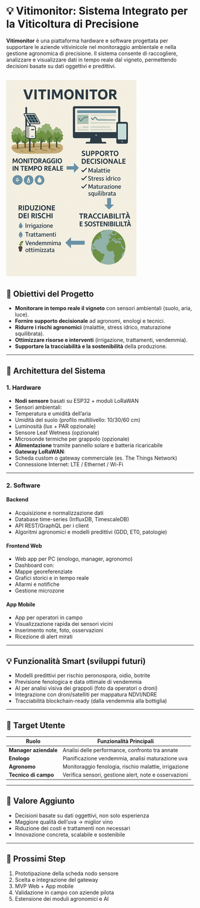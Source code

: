 # 💡 Vitimonitor: Sistema Integrato per la Viticoltura di Precisione

**Vitimonitor** è una piattaforma hardware e software progettata per supportare le aziende vitivinicole nel monitoraggio ambientale e nella gestione agronomica di precisione.
Il sistema consente di raccogliere, analizzare e visualizzare dati in tempo reale dal vigneto, permettendo decisioni basate su dati oggettivi e predittivi.

![Idea sulla viticoltura di precisione](./images/idea_small.png)
---

## 🌱 Obiettivi del Progetto

- **Monitorare in tempo reale il vigneto** con sensori ambientali (suolo, aria, luce).
- **Fornire supporto decisionale** ad agronomi, enologi e tecnici.
- **Ridurre i rischi agronomici** (malattie, stress idrico, maturazione squilibrata).
- **Ottimizzare risorse e interventi** (irrigazione, trattamenti, vendemmia).
- **Supportare la tracciabilità e la sostenibilità** della produzione.

---

## 🔧 Architettura del Sistema

### 1. **Hardware**

- **Nodi sensore** basati su ESP32 + moduli LoRaWAN
- Sensori ambientali:
- Temperatura e umidità dell’aria
- Umidità del suolo (profilo multilivello: 10/30/60 cm)
- Luminosità (lux + PAR opzionale)
- Sensore Leaf Wetness (opzionale)
- Microsonde termiche per grappolo (opzionale)
- **Alimentazione** tramite pannello solare e batteria ricaricabile
- **Gateway LoRaWAN**:
- Scheda custom o gateway commerciale (es. The Things Network)
- Connessione Internet: LTE / Ethernet / Wi-Fi

---

### 2. **Software**

#### Backend

- Acquisizione e normalizzazione dati
- Database time-series (InfluxDB, TimescaleDB)
- API REST/GraphQL per i client
- Algoritmi agronomici e modelli predittivi (GDD, ET0, patologie)

#### Frontend Web

- Web app per PC (enologo, manager, agronomo)
- Dashboard con:
- Mappe georeferenziate
- Grafici storici e in tempo reale
- Allarmi e notifiche
- Gestione microzone

#### App Mobile

- App per operatori in campo
- Visualizzazione rapida dei sensori vicini
- Inserimento note, foto, osservazioni
- Ricezione di alert mirati

---

## 💡 Funzionalità Smart (sviluppi futuri)

- Modelli predittivi per rischio peronospora, oidio, botrite
- Previsione fenologica e data ottimale di vendemmia
- AI per analisi visiva dei grappoli (foto da operatori o droni)
- Integrazione con droni/satelliti per mappatura NDVI/NDRE
- Tracciabilità blockchain-ready (dalla vendemmia alla bottiglia)

---

## 📘 Target Utente

| Ruolo| Funzionalità Principali |
|--------------------|---------------------------------------------------------|
| **Manager aziendale** | Analisi delle performance, confronto tra annate|
| **Enologo** | Pianificazione vendemmia, analisi maturazione uva|
| **Agronomo**| Monitoraggio fenologia, rischio malattie, irrigazione|
| **Tecnico di campo** | Verifica sensori, gestione alert, note e osservazioni|

---

## 🎯 Valore Aggiunto

- Decisioni basate su dati oggettivi, non solo esperienza
- Maggiore qualità dell’uva → miglior vino
- Riduzione dei costi e trattamenti non necessari
- Innovazione concreta, scalabile e sostenibile

---

## 🚀 Prossimi Step

1. Prototipazione della scheda nodo sensore
2. Scelta e integrazione del gateway
3. MVP Web + App mobile
4. Validazione in campo con aziende pilota
5. Estensione dei moduli agronomici e AI


